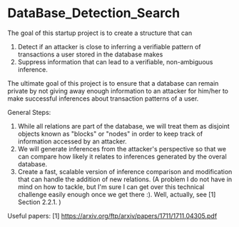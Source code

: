 # DataBase_Detection_Search

The goal of this startup project is to create a structure that can 
  1. Detect if an attacker is close to inferring a verifiable pattern of transactions a user stored in the database makes
  2. Suppress information that can lead to a verifiable, non-ambiguous inference.
  
The ultimate goal of this project is to ensure that a database can remain private by not giving away enough information to an attacker for him/her to make successful inferences about transaction patterns of a user. 

General Steps:
  1. While all relations are part of the database, we will treat them as disjoint objects known as "blocks" or "nodes" in order to keep track of information accessed by an attacker.
  2. We will generate inferences from the attacker's perspective so that we can compare how likely it relates to inferences generated by the overal database.
  3. Create a fast, scalable version of inference comparison and modification that can handle the addition of new relations. (A problem I do not have in mind on how to tackle, but I'm sure I can get over this technical challenge easily enough once we get there :). Well, actually, see [1] Section 2.2.1. )
  
Useful papers:
[1] https://arxiv.org/ftp/arxiv/papers/1711/1711.04305.pdf

